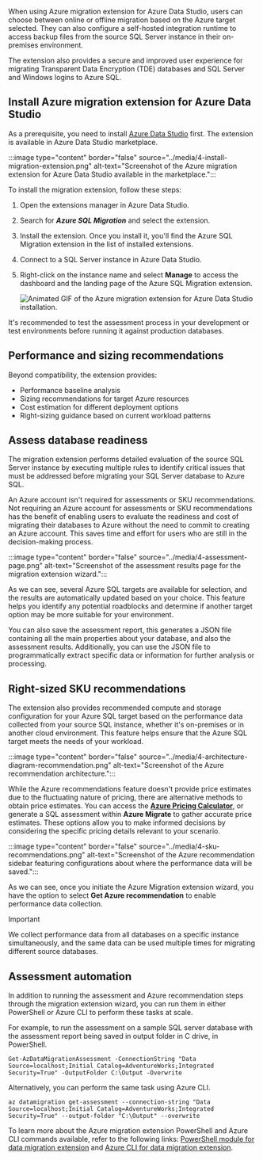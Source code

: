 
When using Azure migration extension for Azure Data Studio, users can choose between online or offline migration based on the Azure target selected. They can also configure a self-hosted integration runtime to access backup files from the source SQL Server instance in their on-premises environment. 

The extension also provides a secure and improved user experience for migrating Transparent Data Encryption (TDE) databases and SQL Server and Windows logins to Azure SQL.

## Install Azure migration extension for Azure Data Studio

As a prerequisite, you need to install [Azure Data Studio](/sql/azure-data-studio/download-azure-data-studio) first. The extension is available in Azure Data Studio marketplace.

:::image type="content" border="false" source="../media/4-install-migration-extension.png" alt-text="Screenshot of the Azure migration extension for Azure Data Studio available in the marketplace.":::

To install the migration extension, follow these steps:

1. Open the extensions manager in Azure Data Studio.
1. Search for ***Azure SQL Migration*** and select the extension.
1. Install the extension. Once you install it, you'll find the Azure SQL Migration extension in the list of installed extensions.
1. Connect to a SQL Server instance in Azure Data Studio.
1. Right-click on the instance name and select **Manage** to access the dashboard and the landing page of the Azure SQL Migration extension.

    ![Animated GIF of the Azure migration extension for Azure Data Studio installation.](../media/4-install-migration-extension-data-studio.gif)

It's recommended to test the assessment process in your development or test environments before running it against production databases.

## Performance and sizing recommendations

Beyond compatibility, the extension provides:

- Performance baseline analysis
- Sizing recommendations for target Azure resources
- Cost estimation for different deployment options
- Right-sizing guidance based on current workload patterns

## Assess database readiness

The migration extension performs detailed evaluation of the source SQL Server instance by executing multiple rules to identify critical issues that must be addressed before migrating your SQL Server database to Azure SQL.

An Azure account isn't required for assessments or SKU recommendations. Not requiring an Azure account for assessments or SKU recommendations has the benefit of enabling users to evaluate the readiness and cost of migrating their databases to Azure without the need to commit to creating an Azure account. This saves time and effort for users who are still in the decision-making process.

:::image type="content" border="false" source="../media/4-assessment-page.png" alt-text="Screenshot of the assessment results page for the migration extension wizard.":::

As we can see, several Azure SQL targets are available for selection, and the results are automatically updated based on your choice. This feature helps you identify any potential roadblocks and determine if another target option may be more suitable for your environment.

You can also save the assessment report, this generates a JSON file containing all the main properties about your database, and also the assessment results. Additionally, you can use the JSON file to programmatically extract specific data or information for further analysis or processing.

## Right-sized SKU recommendations

The extension also provides recommended compute and storage configuration for your Azure SQL target based on the performance data collected from your source SQL instance, whether it's on-premises or in another cloud environment. This feature helps ensure that the Azure SQL target meets the needs of your workload.

:::image type="content" border="false" source="../media/4-architecture-diagram-recommendation.png" alt-text="Screenshot of the Azure recommendation architecture.":::

While the Azure recommendations feature doesn't provide price estimates due to the fluctuating nature of pricing, there are alternative methods to obtain price estimates. You can access the [**Azure Pricing Calculator**](https://azure.microsoft.com/pricing/calculator/), or generate a SQL assessment within **Azure Migrate** to gather accurate price estimates. These options allow you to make informed decisions by considering the specific pricing details relevant to your scenario.

:::image type="content" border="false" source="../media/4-sku-recommendations.png" alt-text="Screenshot of the Azure recommendation sidebar featuring configurations about where the performance data will be saved.":::

As we can see, once you initiate the Azure Migration extension wizard, you have the option to select **Get Azure recommendation** to enable performance data collection. 

> [!IMPORTANT]
> We collect performance data from all databases on a specific instance simultaneously, and the same data can be used multiple times for migrating different source databases.

## Assessment automation

In addition to running the assessment and Azure recommendation steps through the migration extension wizard, you can run them in either PowerShell or Azure CLI to perform these tasks at scale.

For example, to run the assessment on a sample SQL server database with the assessment report being saved in output folder in C drive, in PowerShell.

```
Get-AzDataMigrationAssessment -ConnectionString "Data Source=localhost;Initial Catalog=AdventureWorks;Integrated Security=True" -OutputFolder C:\Output -Overwrite
```

Alternatively, you can perform the same task using Azure CLI.

```
az datamigration get-assessment --connection-string "Data Source=localhost;Initial Catalog=AdventureWorks;Integrated Security=True" --output-folder "C:\Output" --overwrite
```

To learn more about the Azure migration extension PowerShell and Azure CLI commands available, refer to the following links: [PowerShell module for data migration extension](/powershell/module/az.datamigration) and [Azure CLI for data migration extension](/cli/azure/datamigration).
